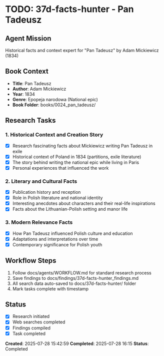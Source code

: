 # TODO: 37d-facts-hunter - Pan Tadeusz

## Agent Mission
Historical facts and context expert for "Pan Tadeusz" by Adam Mickiewicz (1834)

## Book Context
- **Title**: Pan Tadeusz
- **Author**: Adam Mickiewicz
- **Year**: 1834
- **Genre**: Epopeja narodowa (National epic)
- **Book Folder**: books/0024_pan_tadeusz/

## Research Tasks

### 1. Historical Context and Creation Story
- [x] Research fascinating facts about Mickiewicz writing Pan Tadeusz in exile
- [x] Historical context of Poland in 1834 (partitions, exile literature)
- [x] The story behind writing the national epic while living in Paris
- [x] Personal experiences that influenced the work

### 2. Literary and Cultural Facts
- [x] Publication history and reception
- [x] Role in Polish literature and national identity
- [x] Interesting anecdotes about characters and their real-life inspirations
- [x] Facts about the Lithuanian-Polish setting and manor life

### 3. Modern Relevance Facts
- [x] How Pan Tadeusz influenced Polish culture and education
- [x] Adaptations and interpretations over time
- [x] Contemporary significance for Polish youth

## Workflow Steps
1. Follow docs/agents/WORKFLOW.md for standard research process
2. Save findings to docs/findings/37d-facts-hunter_findings.md
3. All search data auto-saved to docs/37d-facts-hunter/ folder
4. Mark tasks complete with timestamp

## Status
- [x] Research initiated
- [x] Web searches completed
- [x] Findings compiled
- [x] Task completed

**Created**: 2025-07-28 15:42:59
**Completed**: 2025-07-28 16:15
**Status**: Completed